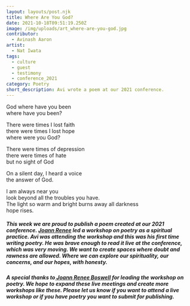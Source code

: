 ```yaml
---
layout: layouts/post.njk
title: Where Are You God?
date: 2021-10-18T09:51:19.250Z
image: /img/uploads/art_where-are-you-god.jpg
contributor:
  - Avinash Aaron
artist:
  - Nat Iwata
tags:
  - culture
  - guest
  - testimony
  - conference_2021
category: Poetry
short_description: Avi wrote a poem at our 2021 conference.
---
```

God where have you been\
where have you been?

There were times I  lost faith\
there were times I lost hope\
where were you God?

There were times of depression\
there were times of hate\
but no sight of God

On a silent day, I heard a voice\
the answer of God. 

I am always near you\
look beyond all the troubles you have.\
The light so warm and bright burns away all darkness\
hope rises.



##### This week we are proud to publish a poem created at our 2021 conference. [Joann Renee](https://joannrenee.com/poetry/) led a workshop on poetry as a spiritual practice. Avi was attending the workshop and this was his first time writing poetry. He was brave enough to read it live at the conference, which was very moving. We want to create spaces where doubt and rawness are allowed. Where we can explore our spirituality, our concerns, and our hopes, with honesty. 

##### A special thanks to[ Joann Renee Boswell](https://ourchurchtoo.com/by/joann-renee-boswell/) for leading the workshop on poetry. We hope to expand these live meetings and create more workshops like these. Please let us know if you want to attend a live workshop or if you have poetry you want to submit for publishing.